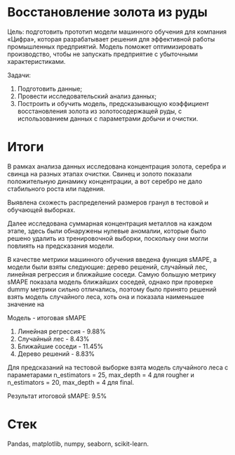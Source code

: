 # Восстановление золота из руды
Цель: подготовить прототип модели машинного обучения для компания «Цифра», которая разрабатывает решения для эффективной работы промышленных предприятий. Модель поможет оптимизировать производство, чтобы не запускать предприятие с убыточными характеристиками.

Задачи:
1. Подготовить данные;
2. Провести исследовательский анализ данных;
3. Построить и обучить модель, предсказывающую коэффициент восстановления золота из золотосодержащей руды, с использованием данных с параметрами добычи и очистки.

# Итоги 
В рамках анализа данных исследована концентрация золота, серебра и свинца на разных этапах очистки. Свинец и золото показали положительную динамику концентрации, а вот серебро не дало стабильного роста или падения.

Выявлена схожесть распределений размеров гранул в тестовой и обучающей выборках.

Далее исследована суммарная концентрация металлов на каждом этапе, здесь были обнаружены нулевые аномалии, которые было решено удалить из тренировочной выборки, поскольку они могли повлиять на предсказания модели.

В качестве метрики машинного обучения введена функция sMAPE, а модели были взяты следующие: дерево решений, случайный лес, линейная регрессия и ближайшие соседи. Самую большую метрику sMAPE показала модель ближайших соседей, однако при проверке dummy метрики сильно отличались, поэтому было принято решений взять модель случайного леса, хоть она и показала наименьшее значение на

Модель - итоговая sMAPE
1. Линейная регрессия - 9.88%
2. Случайный лес - 8.43%
3. Ближайшие соседи - 11.45%
4. Дерево решений - 8.83%

Для предсказаний на тестовой выборке взята модель случайного леса с параметарами n_estimators = 25, max_depth = 4 для rougher и n_estimators = 20, max_depth = 4 для final.

Результат итоговой sMAPE: 9.5%

# Стек
Pandas, matplotlib, numpy, seaborn, scikit-learn.
